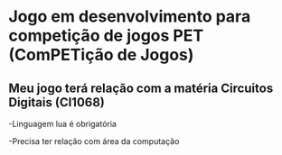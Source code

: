 # Jogo em desenvolvimento para competição de jogos PET (ComPETição de Jogos)
##  Meu jogo terá relação com a matéria Circuitos Digitais (CI1068)

 -Linguagem lua é obrigatória
 
 -Precisa ter relação com área da computação
